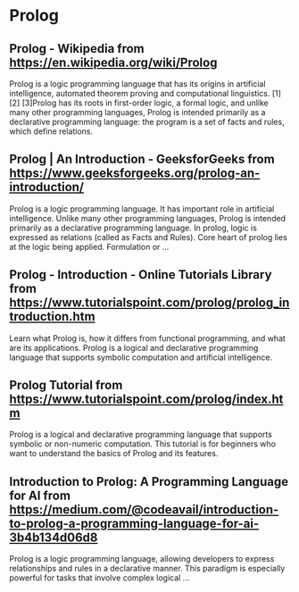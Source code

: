 # Prolog
## Prolog - Wikipedia from https://en.wikipedia.org/wiki/Prolog
Prolog is a logic programming language that has its origins in artificial intelligence, automated theorem proving and computational linguistics. [1] [2] [3]Prolog has its roots in first-order logic, a formal logic, and unlike many other programming languages, Prolog is intended primarily as a declarative programming language: the program is a set of facts and rules, which define relations.
## Prolog | An Introduction - GeeksforGeeks from https://www.geeksforgeeks.org/prolog-an-introduction/
Prolog is a logic programming language. It has important role in artificial intelligence. Unlike many other programming languages, Prolog is intended primarily as a declarative programming language. In prolog, logic is expressed as relations (called as Facts and Rules). Core heart of prolog lies at the logic being applied. Formulation or ...
## Prolog - Introduction - Online Tutorials Library from https://www.tutorialspoint.com/prolog/prolog_introduction.htm
Learn what Prolog is, how it differs from functional programming, and what are its applications. Prolog is a logical and declarative programming language that supports symbolic computation and artificial intelligence.
## Prolog Tutorial from https://www.tutorialspoint.com/prolog/index.htm
Prolog is a logical and declarative programming language that supports symbolic or non-numeric computation. This tutorial is for beginners who want to understand the basics of Prolog and its features.
## Introduction to Prolog: A Programming Language for AI from https://medium.com/@codeavail/introduction-to-prolog-a-programming-language-for-ai-3b4b134d06d8
Prolog is a logic programming language, allowing developers to express relationships and rules in a declarative manner. This paradigm is especially powerful for tasks that involve complex logical ...
